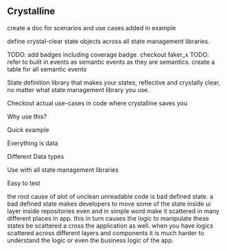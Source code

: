 ## Crystalline

create a doc for scenarios and use cases added in example

define crystal-clear state objects across all state management libraries.

TODO: add badges including coverage badge. checkout faker_x
TODO: refer to built in events as semantic events as they are semantics. create a table for all semantic events

State definition library that makes your states, reflective and crystally clear, no matter what state management library you use.

Checkout actual use-cases in code where crystalline saves you

Why use this?

Quick example

Everything is data

Different Data types

Use with all state management libraries

Easy to test


the root cause of alot of unclean unreadable code is bad defined state. a bad defined state makes developers to move some of the state inside ui layer inside repositories even and in simple word make it scattered in many different places in app. this in turn causes the logic to manipulate these states be scattered a cross the application as well. when you have logics scattered across different layers and components it is much harder to understand the logic or even the business logic of the app.